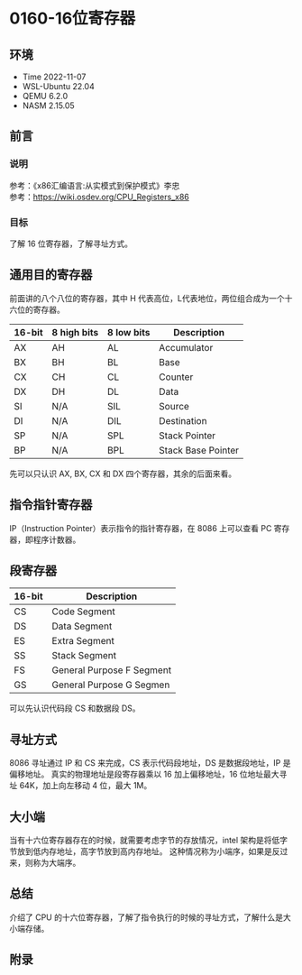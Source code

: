 # 0160-16位寄存器

## 环境

- Time 2022-11-07
- WSL-Ubuntu 22.04
- QEMU 6.2.0
- NASM 2.15.05

## 前言

### 说明

参考：《x86汇编语言:从实模式到保护模式》李忠  
参考：<https://wiki.osdev.org/CPU_Registers_x86>

### 目标

了解 16 位寄存器，了解寻址方式。

## 通用目的寄存器

前面讲的八个八位的寄存器，其中 H 代表高位，L代表地位，两位组合成为一个十六位的寄存器。

| 16-bit | 8 high bits | 8 low bits | Description |
| --- | --- | --- | --- |
| AX | AH | AL | Accumulator |
| BX | BH | BL | Base |
| CX | CH | CL | Counter |
| DX | DH | DL | Data |
| SI | N/A | SIL | Source |
| DI | N/A | DIL | Destination |
| SP | N/A | SPL | Stack Pointer |
| BP | N/A | BPL | Stack Base Pointer |

先可以只认识 AX, BX, CX 和 DX 四个寄存器，其余的后面来看。

## 指令指针寄存器

IP（Instruction Pointer）表示指令的指针寄存器，在 8086 上可以查看 PC 寄存器，即程序计数器。

## 段寄存器

| 16-bit | Description |
| --- | --- |
| CS | Code Segment |
| DS | Data Segment |
| ES | Extra Segment |
| SS | Stack Segment |
| FS | General Purpose F Segment |
| GS | General Purpose G Segmen |

可以先认识代码段 CS 和数据段 DS。

## 寻址方式

8086 寻址通过 IP 和 CS 来完成，CS 表示代码段地址，DS 是数据段地址，IP 是偏移地址。
真实的物理地址是段寄存器乘以 16 加上偏移地址，16 位地址最大寻址 64K，加上向左移动 4 位，最大 1M。

## 大小端

当有十六位寄存器存在的时候，就需要考虑字节的存放情况，intel 架构是将低字节放到低内存地址，高字节放到高内存地址。
这种情况称为小端序，如果是反过来，则称为大端序。

## 总结

介绍了 CPU 的十六位寄存器，了解了指令执行的时候的寻址方式，了解什么是大小端存储。

## 附录
